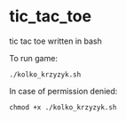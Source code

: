 # tic_tac_toe
tic tac toe written in bash

To run game:
```
./kolko_krzyzyk.sh
```

In case of permission denied:
```
chmod +x ./kolko_krzyzyk.sh
```
